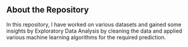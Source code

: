 ## About the Repository

In this repository, I have worked on various datasets and gained some insights by Exploratory Data Analysis
by cleaning the data and applied various machine learning algorithms for the required prediction.
